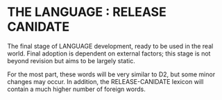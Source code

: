 # THE LANGUAGE : RELEASE CANIDATE

The final stage of LANGUAGE development, ready to be used in the real world. Final adoption is dependent on external factors; this stage is not beyond revision but aims to be largely static.

For the most part, these words will be very similar to D2, but some minor changes may occur. In addition, the RELEASE-CANIDATE lexicon will contain a much higher number of foreign words.
